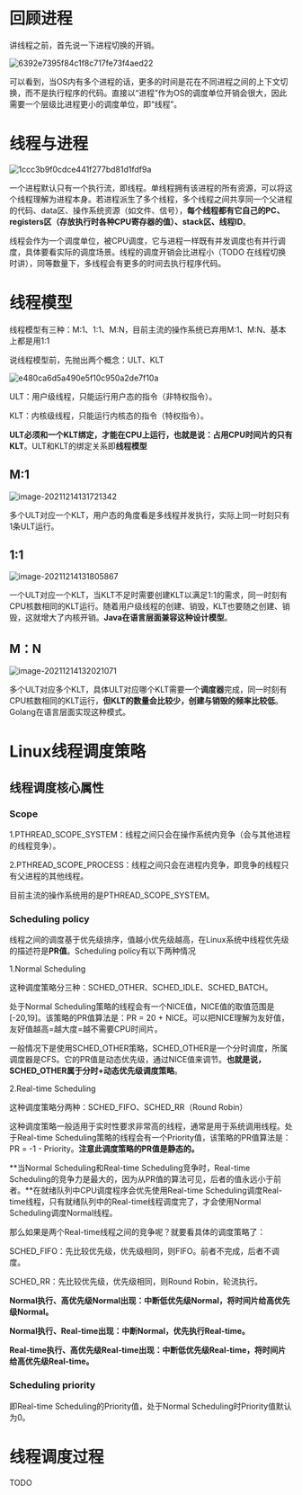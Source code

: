 # 回顾进程

讲线程之前，首先说一下进程切换的开销。

![6392e7395f84c1f8c717fe73f4aed22](https://user-images.githubusercontent.com/48977889/145759282-ec34875e-3181-4b38-8f49-2512f0408ef6.jpg)

可以看到，当OS内有多个进程的话，更多的时间是花在不同进程之间的上下文切换，而不是执行程序的代码。直接以“进程”作为OS的调度单位开销会很大，因此需要一个层级比进程更小的调度单位，即“线程”。

# 线程与进程

![1ccc3b9f0cdce441f277bd81d1fdf9a](https://user-images.githubusercontent.com/48977889/145759292-a9aeb5e8-a446-44fb-8823-aac8e7e628ad.jpg)

 一个进程默认只有一个执行流，即线程。单线程拥有该进程的所有资源，可以将这个线程理解为进程本身。若进程派生了多个线程，多个线程之间共享同一个父进程的代码、data区、操作系统资源（如文件、信号），**每个线程都有它自己的PC、registers区（存放执行时各种CPU寄存器的值）、stack区、线程ID**。

线程会作为一个调度单位，被CPU调度，它与进程一样既有并发调度也有并行调度，具体要看实际的调度场景。线程的调度开销会比进程小（TODO 在线程切换时讲），同等数量下，多线程会有更多的时间去执行程序代码。

# 线程模型

线程模型有三种：M:1、1:1、M:N，目前主流的操作系统已弃用M:1、M:N、基本上都是用1:1

说线程模型前，先抛出两个概念：ULT、KLT

![e480ca6d5a490e5f10c950a2de7f10a](https://user-images.githubusercontent.com/48977889/145936028-82833d8f-9c62-4ca1-83a3-4915320ef517.jpg)

ULT：用户级线程，只能运行用户态的指令（非特权指令）。

KLT：内核级线程，只能运行内核态的指令（特权指令）。

**ULT必须和一个KLT绑定，才能在CPU上运行，也就是说：占用CPU时间片的只有KLT**。ULT和KLT的绑定关系即**线程模型**

## M:1

![image-20211214131721342](C:\Users\koujy\AppData\Roaming\Typora\typora-user-images\image-20211214131721342.png)

多个ULT对应一个KLT，用户态的角度看是多线程并发执行，实际上同一时刻只有1条ULT运行。

## 1:1

![image-20211214131805867](C:\Users\koujy\AppData\Roaming\Typora\typora-user-images\image-20211214131805867.png)

一个ULT对应一个KLT，当KLT不足时需要创建KLT以满足1:1的需求，同一时刻有CPU核数相同的KLT运行。随着用户级线程的创建、销毁，KLT也要随之创建、销毁，这就增大了内核开销。**Java在语言层面兼容这种设计模型**。

## M：N

![image-20211214132021071](C:\Users\koujy\AppData\Roaming\Typora\typora-user-images\image-20211214132021071.png)

多个ULT对应多个KLT，具体ULT对应哪个KLT需要一个**调度器**完成，同一时刻有CPU核数相同的KLT运行，**但KLT的数量会比较少，创建与销毁的频率比较低**。Golang在语言层面实现这种模式。



# Linux线程调度策略

## 线程调度核心属性

### Scope

1.PTHREAD_SCOPE_SYSTEM：线程之间只会在操作系统内竞争（会与其他进程的线程竞争）。

2.PTHREAD_SCOPE_PROCESS：线程之间只会在进程内竞争，即竞争的线程只有父进程的其他线程。

目前主流的操作系统用的是PTHREAD_SCOPE_SYSTEM。

### Scheduling policy

线程之间的调度基于优先级排序，值越小优先级越高，在Linux系统中线程优先级的描述符是**PR值**。Scheduling policy有以下两种情况

1.Normal Scheduling

这种调度策略分三种：SCHED_OTHER、SCHED_IDLE、SCHED_BATCH。

处于Normal Scheduling策略的线程会有一个NICE值，NICE值的取值范围是[-20,19]。该策略的PR值算法是：PR = 20 + NICE。可以把NICE理解为友好值，友好值越高=越大度=越不需要CPU时间片。

一般情况下是使用SCHED_OTHER策略，SCHED_OTHER是一个分时调度，所属调度器是CFS。它的PR值是动态优先级，通过NICE值来调节。**也就是说，SCHED_OTHER属于分时+动态优先级调度策略**。

2.Real-time Scheduling

这种调度策略分两种：SCHED_FIFO、SCHED_RR（Round Robin）

这种调度策略一般适用于实时性要求非常高的线程，通常是用于系统调用线程。处于Real-time Scheduling策略的线程会有一个Priority值，该策略的PR值算法是：PR = -1 - Priority。**注意此调度策略的PR值是静态的。**

**当Normal Scheduling和Real-time Scheduling竞争时，Real-time Scheduling的竞争力是最大的，因为从PR值的算法可见，后者的值永远小于前者。**在就绪队列中CPU调度程序会优先使用Real-time Scheduling调度Real-time线程，只有就绪队列中的Real-time线程调度完了，才会使用Normal Scheduling调度Normal线程。

那么如果是两个Real-time线程之间的竞争呢？就要看具体的调度策略了：

SCHED_FIFO：先比较优先级，优先级相同，则FIFO。前者不完成，后者不调度。

SCHED_RR：先比较优先级，优先级相同，则Round Robin，轮流执行。

**Normal执行、高优先级Normal出现：中断低优先级Normal，将时间片给高优先级Normal。**

**Normal执行、Real-time出现：中断Normal，优先执行Real-time。**

**Real-time执行、高优先级Real-time出现：中断低优先级Real-time，将时间片给高优先级Real-time。**



### Scheduling priority

即Real-time Scheduling的Priority值，处于Normal Scheduling时Priority值默认为0。

# 线程调度过程

TODO